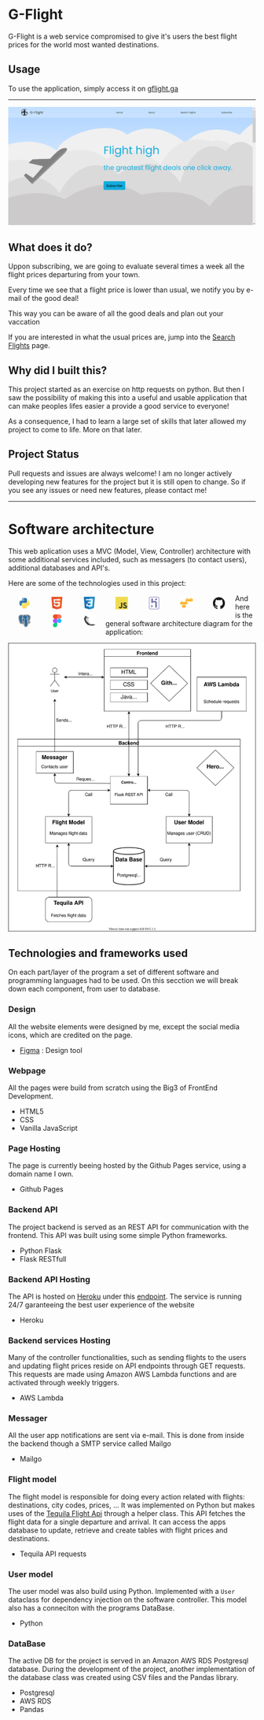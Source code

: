 # G-Flight

G-Flight is a web service compromised to give it's users the best flight prices for the world most wanted destinations. 


## Usage    

To use the application, simply access it on [gflight.ga](https://gflight.ga)
___
![website landing page][landing-page]

## What does it do?

Uppon subscribing, we are going to evaluate several times a week all the flight prices departuring from your town. 

Every time we see that a flight price is lower than usual, we notify you by e-mail of the good deal!

This way you can be aware of all the good deals and plan out your vaccation

If you are interested in what the usual prices are, jump into the [Search Flights](https://gflight.ga/view-flights.html) page.


## Why did I built this?

This project started as an exercise on http requests on python. But then I saw the possibility of making this into a useful and usable application that can make peoples lifes easier a provide a good service to everyone!

As a consequence, I had to learn a large set of skills that later allowed my project to come to life. More on that later.


## Project Status
Pull requests and issues are always welcome! I am no longer actively developing new features for the project but it is still open to change. So if you see any issues or need new features, please contact me!

___
# Software architecture

This web aplication uses a MVC (Model, View, Controller) architecture with some additional services included, such as messagers (to contact users), additional databases and API's.

Here are some of the technologies used in this project:

<img align="left" style="padding:5px 20px;" width="26px" src="https://raw.githubusercontent.com/devicons/devicon/00f02ef57fb7601fd1ddcc2fe6fe670fef3ae3e4/icons/python/python-original.svg"/>
<img align="left" style="padding:5px 20px;" width="26px" src="https://raw.githubusercontent.com/devicons/devicon/00f02ef57fb7601fd1ddcc2fe6fe670fef3ae3e4/icons/html5/html5-original.svg"/>
<img align="left" style="padding:5px 20px;" width="26px" src="https://raw.githubusercontent.com/devicons/devicon/00f02ef57fb7601fd1ddcc2fe6fe670fef3ae3e4/icons/css3/css3-original.svg"/>
<img align="left" style="padding:5px 20px;" width="26px" src="https://raw.githubusercontent.com/devicons/devicon/00f02ef57fb7601fd1ddcc2fe6fe670fef3ae3e4/icons/javascript/javascript-original.svg"/>
<img align="left" style="padding:5px 20px;" width="26px" src="https://raw.githubusercontent.com/devicons/devicon/00f02ef57fb7601fd1ddcc2fe6fe670fef3ae3e4/icons/heroku/heroku-original.svg"/>
<img align="left" style="padding:5px 20px;" width="26px" src="https://raw.githubusercontent.com/devicons/devicon/00f02ef57fb7601fd1ddcc2fe6fe670fef3ae3e4/icons/amazonwebservices/amazonwebservices-original.svg"/>
<img align="left" style="padding:5px 20px;" width="26px" src="https://raw.githubusercontent.com/devicons/devicon/00f02ef57fb7601fd1ddcc2fe6fe670fef3ae3e4/icons/github/github-original.svg"/>
<img align="left" style="padding:5px 20px;" width="26px" src="https://raw.githubusercontent.com/devicons/devicon/00f02ef57fb7601fd1ddcc2fe6fe670fef3ae3e4/icons/postgresql/postgresql-original.svg"/>
<img align="left" style="padding:5px 20px;" width="26px" src="https://raw.githubusercontent.com/devicons/devicon/00f02ef57fb7601fd1ddcc2fe6fe670fef3ae3e4/icons/figma/figma-original.svg"/>
<img align="left" style="padding:5px 20px;" width="26px" src="https://raw.githubusercontent.com/devicons/devicon/00f02ef57fb7601fd1ddcc2fe6fe670fef3ae3e4/icons/flask/flask-original.svg"/>


And here is the general software architecture diagram for the application: 

![software architecture][architecture]

## **Technologies and frameworks used**
On each part/layer of the program a set of different software and programming languages had to be used. On this secction we will break down each component, from user to database.


### **Design**
All the website elements were designed by me, except the social media icons, which are credited on the page.
- [Figma][figma] : Design tool

### **Webpage**
All the pages were build from scratch using the Big3 of FrontEnd Development.
- HTML5
- CSS
- Vanilla JavaScript

### **Page Hosting**
The page is currently beeing hosted by the Github Pages service, using a domain name I own.
- Github Pages

### **Backend API**
The project backend is served as an REST API for communication with the frontend. This API was built using some simple Python frameworks.
- Python Flask
- Flask RESTfull

### **Backend API Hosting**
The API is hosted on [Heroku][heroku] under this [endpoint][backend-endpoint]. The service is running 24/7 garanteeing the best user experience of the website
- Heroku

### **Backend services Hosting**
Many of the controller functionalities, such as sending flights to the users and updating flight prices reside on API endpoints through GET requests. 
This requests are made using Amazon AWS Lambda functions and are activated through weekly triggers.
- AWS Lambda 

### **Messager**
All the user app notifications are sent via e-mail. This is done from inside the backend though a SMTP service called Mailgo
- Mailgo

### **Flight model**
The flight model is responsible for doing every action related with flights: destinations, city codes, prices, ...
It was implemented on Python but makes uses of the [Tequila Flight Api][tequila] through a helper class. This API fetches the flight data for a single departure and arrival.
It can access the apps database to update, retrieve and create tables with flight prices and destinations.
- Tequila API requests

### **User model**
The user model was also build using Python. Implemented with a `User` dataclass for dependency injection on the software controller.
This model also has a conneciton with the programs DataBase.
- Python

### **DataBase**
The active DB for the project is served in an Amazon AWS RDS Postgresql database. During the development of the project, another implementation of the database class was created using CSV files and the Pandas library.
- Postgresql
- AWS RDS
- Pandas


[architecture]: https://raw.githubusercontent.com/guilevieiram/g_flight/8e1a7d1c0ff2c7b884d327e739e96558fe8d5757/g-flight-architecture.svg
[landing-page]: https://raw.githubusercontent.com/guilevieiram/g_flight/main/src/view/static/media/front-page.png 
[figma]: https://www.figma.com/
[heroku]:   https://www.heroku.com
[backend-endpoint]: https://g-flight-backend.heroku.com
[tequila]: tequila.kiwi.com/